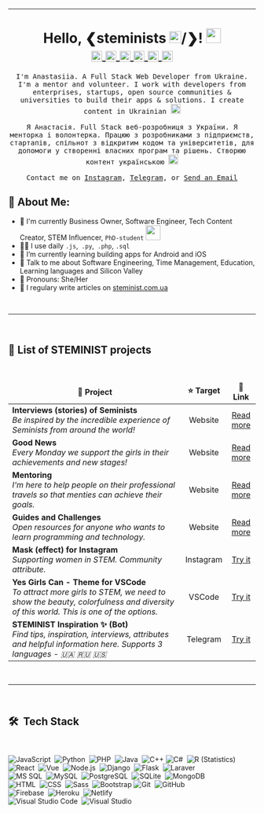 <hr>
<h1 align="center">Hello, &#10094;steminists <img src="https://steminist.com.ua/wp-content/uploads/2021/06/earth.gif" width="24px">/&#10095;! <img src="https://steminist.com.ua/wp-content/uploads/2021/06/hi.gif" width="30px">
<br>
<a target="_blank" href="https://discord.gg/92FzG6K">
  <img align="center" alt="Anastasiia STEMINIST @Discord" width="22px" src="https://cdn.jsdelivr.net/npm/simple-icons@v3/icons/discord.svg" />
</a>
<a target="blank" href="https://www.instagram.com/code.steminist/">
  <img align="center" alt="Anastasiia STEMINIST @Instagram" width="22px" src="https://cdn.jsdelivr.net/npm/simple-icons@v3/icons/instagram.svg" />
</a>
<a target="blank" href="https://t.me/steminists_bot">
  <img align="center" alt="Anastasiia STEMINIST @Telegram" width="22px" src="https://cdn.jsdelivr.net/npm/simple-icons@v3/icons/telegram.svg" />
</a>
<a target="blank" href="https://www.linkedin.com/in/anastasiia-iskandarova-mala/">
  <img align="center" alt="Anastasiia STEMINIST @LinkedIN" width="22px" src="https://cdn.jsdelivr.net/npm/simple-icons@v3/icons/linkedin.svg" />
</a>
<a target="blank" href="https://twitter.com/steminist_ua">
  <img align="center" alt="Anastasiia STEMINIST @Twitter" width="22px" src="https://cdn.jsdelivr.net/npm/simple-icons@v3/icons/twitter.svg" />
</a>
<a target="blank" href="mailto:hello@steminist.com.ua">
  <img align="center" alt="Anastasiia STEMINIST @Mail" width="22px" src="https://cdn.jsdelivr.net/npm/simple-icons@v3/icons/gmail.svg" />
</a>
</h1>


<p align="center">
  <samp>
I'm Anastasiia. A Full Stack Web Developer from Ukraine. I'm a mentor and volunteer. I work with developers from enterprises, startups, open source communities & universities to build their apps & solutions. I create content in Ukrainian <img src="https://emojipedia-us.s3.dualstack.us-west-1.amazonaws.com/thumbs/120/lg/57/flag-for-ukraine_1f1fa-1f1e6.png" srcset="https://emojipedia-us.s3.dualstack.us-west-1.amazonaws.com/thumbs/240/lg/57/flag-for-ukraine_1f1fa-1f1e6.png 2x" alt="Flag: Ukraine" width="20" height="20" style="margin-bottom:-5px">
<br><br>Я Анастасія. Full Stack веб-розробниця з України. Я менторка і волонтерка. Працюю з розробниками з підприємств, стартапів, спільнот з відкритим кодом та університетів, для допомоги у створенні власних програм та рішень. Створюю контент українською <img src="https://emojipedia-us.s3.dualstack.us-west-1.amazonaws.com/thumbs/120/lg/57/flag-for-ukraine_1f1fa-1f1e6.png" srcset="https://emojipedia-us.s3.dualstack.us-west-1.amazonaws.com/thumbs/240/lg/57/flag-for-ukraine_1f1fa-1f1e6.png 2x" alt="Flag: Ukraine" width="20" height="20" style="margin-bottom:-5px">
     <br><br>Contact me on <a href="https://www.instagram.com/code.steminist/" target="blank">Instagram</a>, <a href="https://t.me/steministUA" target="blank">Telegram</a>, or <a href="mailto:hello@steminist.com.ua" target="blank">Send an Email</a>
  </samp>
</p>

## 🤵 About Me:
- 🏦 I'm currently Business Owner, Software Engineer, Tech Content Creator, STEM Influencer, ```PhD-student``` <img src="https://media.giphy.com/media/WUlplcMpOCEmTGBtBW/giphy.gif" width="30"> 
- 👩‍💻 I use daily ```.js```,``` .py```,``` .php```, ```.sql```
- 🌱 I’m currently learning building apps for Android and iOS
- 💬 Talk to me about Software Engineering, Time Management, Education, Learning languages and Silicon Valley
- 🤝 Pronouns: She/Her
- 📝 I regulary write articles on [steminist.com.ua](https://steminist.com.ua/)
<!-- - 👯 We can connect on [Chess.com](https://www.chess.com/member/sweetxcyanide)♟ to play some games -->
<!-- - ⚡ Fun fact: Je connais un peu le français -->
<!-- - 💻 I'm a full stack web developer -->
<br>
<hr>
<br>

## 🎉 List of STEMINIST projects
<br>

<table>
  <thead align="center">
    <tr border: none;>
      <td width="70%"><b>📘 Project</b></td>
      <td><b>⭐ Target</b></td>
      <td><b>🤝 Link</b></td>
    </tr>
  </thead>
  <tbody>
    <tr>
      <td>
        <b>Interviews (stories) of Seminists</b><br>
        <i>Be inspired by the incredible experience of Seminists from around the world!</i>
      </td>
      <td align="center">Website</td>
      <td align="center"><a href="https://steminist.com.ua/category/interviews/" target="blank">Read more</a></td>
    </tr>
    <tr>
      <td>
        <b>Good News</b><br>
        <i>Every Monday we support the girls in their achievements and new stages!</i>
      </td>
      <td align="center">Website</td>
      <td align="center"><a href="https://steminist.com.ua/category/good-news/" target="blank">Read more</a></td>
    </tr>
     <tr>
      <td>
        <b>Mentoring</b><br>
        <i>I'm here to help people on their professional travels so that menties can achieve their goals.</i>
      </td>
      <td align="center">Website</td>
      <td align="center"><a href="https://steminist.com.ua/" target="blank">Read more</a></td>
    </tr>
    <tr>
      <td>
        <b>Guides and Challenges</b><br>
        <i>Open resources for anyone who wants to learn programming and technology.</i>
      </td>
      <td align="center">Website</td>
      <td align="center"><a href="https://steminist.com.ua/" target="blank">Read more</a></td>
    </tr>
    <tr>
      <td>
        <b>Mask (effect) for Instagram</b><br>
        <i>Supporting women in STEM. Community attribute.</i>
      </td>
      <td align="center">Instagram</td>
      <td align="center"><a href="https://www.instagram.com/ar/734158920692768/" target="blank">Try it</a></td>
    </tr>
    <tr>
      <td>
        <b>Yes Girls Can - Theme for VSCode</b><br>
        <i>To attract more girls to STEM, we need to show the beauty, colorfulness and diversity of this world. This is one of the options.</i>
      </td>
      <td align="center">VSCode</td>
      <td align="center"><a href="https://marketplace.visualstudio.com/items?itemName=imaotag.yesgirlscan-theme" target="blank">Try it</a></td>
    </tr>
    <tr>
      <td>
        <b>STEMINIST Inspiration ✨ (Bot)</b><br>
        <i>Find tips, inspiration, interviews, attributes and helpful information here. Supports 3 languages - 🇺🇦 🇷🇺 🇺🇸</i>
      </td>
      <td align="center">Telegram</td>
      <td align="center"><a href="" target="blank">Try it</a></td>
    </tr>
  </tbody>
</table>
<br>
<hr>
<br>

## 🛠 &nbsp;Tech Stack
<br>

![JavaScript](https://img.shields.io/badge/-JavaScript-05122A?style=flat&logo=javascript)&nbsp;
![Python](https://img.shields.io/badge/-Python-05122A?style=flat&logo=python)&nbsp;
![PHP](https://img.shields.io/badge/-PHP-05122A?style=flat&logo=php)&nbsp;
![Java](https://img.shields.io/badge/-Java-05122A?style=flat&logo=Java&logoColor=FFA518)&nbsp;
![C++](https://img.shields.io/badge/-C++-05122A?style=flat&logo=C%2B%2B&logoColor=00599C)&nbsp;![C#](https://img.shields.io/badge/-C&sharp;-05122A?style=flat&logo=CSharp&logoColor=00599C)&nbsp;
![R (Statistics)](https://img.shields.io/badge/-R-05122A?style=flat&logo=R&logoColor=276DC3)\
![React](https://img.shields.io/badge/-React-05122A?style=flat&logo=react)&nbsp;
![Vue](https://img.shields.io/badge/-Vue-05122A?style=flat&logo=vue.js)&nbsp;
![Node.js](https://img.shields.io/badge/-Node.js-05122A?style=flat&logo=node.js)&nbsp;
![Django](https://img.shields.io/badge/-Django-05122A?style=flat&logo=django&logoColor=092E20)&nbsp;
![Flask](https://img.shields.io/badge/-Flask-05122A?style=flat&logo=flask)&nbsp;
![Laraver](https://img.shields.io/badge/-Laravel-05122A?style=flat&logo=laravel&logoColor=FF2D20)&nbsp;
\
![MS SQL](https://img.shields.io/badge/-MSSQL-05122A?style=flat&logo=MicrosoftSQLServer&logoColor=CC2927)&nbsp;
![MySQL](https://img.shields.io/badge/-MySQL-05122A?style=flat&logo=MySQL&logoColor=4479A1)&nbsp;
![PostgreSQL](https://img.shields.io/badge/-PostgreSQL-05122A?style=flat&logo=PostgreSQL&logoColor=4169E1)&nbsp;
![SQLite](https://img.shields.io/badge/-SQLite-05122A?style=flat&logo=SQLite&logoColor=003B57)&nbsp;
![MongoDB](https://img.shields.io/badge/-MongoDB-05122A?style=flat&logo=MongoDB&logoColor=47A248)&nbsp;
\
![HTML](https://img.shields.io/badge/-HTML-05122A?style=flat&logo=HTML5)&nbsp;
![CSS](https://img.shields.io/badge/-CSS-05122A?style=flat&logo=CSS3&logoColor=1572B6)&nbsp;
![Sass](https://img.shields.io/badge/-Sass-05122A?style=flat&logo=Sass&logoColor=CC6699)&nbsp;
![Bootstrap](https://img.shields.io/badge/-Bootstrap-05122A?style=flat&logo=bootstrap&logoColor=563D7C)
![Git](https://img.shields.io/badge/-Git-05122A?style=flat&logo=git)&nbsp;
![GitHub](https://img.shields.io/badge/-GitHub-05122A?style=flat&logo=github)&nbsp;
\
![Firebase](https://img.shields.io/badge/-Firebase-05122A?style=flat&logo=Firebase&logoColor=FFCA28)&nbsp;
![Heroku](https://img.shields.io/badge/-Heroku-05122A?style=flat&logo=Heroku&logoColor=430098)&nbsp;
![Netlify](https://img.shields.io/badge/-Netlify-05122A?style=flat&logo=Netlify&logoColor=00C7B7)&nbsp;
\
![Visual Studio Code](https://img.shields.io/badge/-Visual%20Studio%20Code-05122A?style=flat&logo=visual-studio-code&logoColor=007ACC)&nbsp;
![Visual Studio](https://img.shields.io/badge/-Visual%20Studio%20-05122A?style=flat&logo=visual-studio&logoColor=6f59c9)&nbsp;
